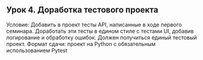 ## Урок 4. Доработка тестового проекта

Условие: Добавить в проект тесты API, написанные в ходе первого семинара.
Доработать эти тесты в едином стиле с тестами UI, добавив логирование и обработку ошибок. 
Должен получиться единый тестовый проект.
Формат сдачи: проект на Python с обязательным использованием Pytest

